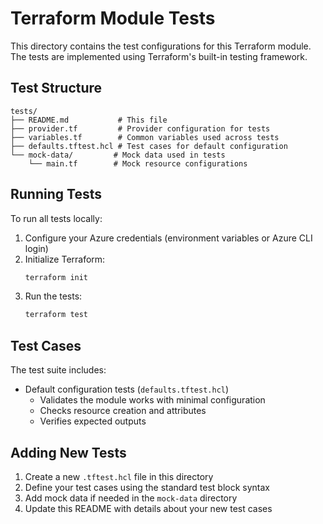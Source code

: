 # Terraform Module Tests

This directory contains the test configurations for this Terraform module. The tests are implemented using Terraform's built-in testing framework.

## Test Structure

```
tests/
├── README.md           # This file
├── provider.tf         # Provider configuration for tests
├── variables.tf        # Common variables used across tests
├── defaults.tftest.hcl # Test cases for default configuration
└── mock-data/         # Mock data used in tests
    └── main.tf        # Mock resource configurations
```

## Running Tests

To run all tests locally:

1. Configure your Azure credentials (environment variables or Azure CLI login)
2. Initialize Terraform:
   ```bash
   terraform init
   ```
3. Run the tests:
   ```bash
   terraform test
   ```

## Test Cases

The test suite includes:

- Default configuration tests (`defaults.tftest.hcl`)
  - Validates the module works with minimal configuration
  - Checks resource creation and attributes
  - Verifies expected outputs

## Adding New Tests

1. Create a new `.tftest.hcl` file in this directory
2. Define your test cases using the standard test block syntax
3. Add mock data if needed in the `mock-data` directory
4. Update this README with details about your new test cases 